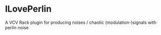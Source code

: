 # ILovePerlin
A VCV Rack plugin for producing noises / chaotic (modulation-)signals with perlin noise
